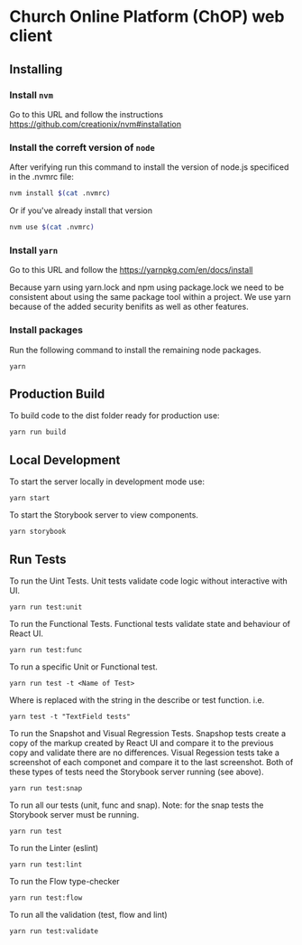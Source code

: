 # Church Online Platform (ChOP) web client

## Installing

### Install `nvm`
Go to this URL and follow the instructions
https://github.com/creationix/nvm#installation

### Install the correft version of `node`
After verifying run this command to install the version of node.js specificed in the .nvmrc file:
```bash
nvm install $(cat .nvmrc)
```
Or if you've already install that version
```bash
nvm use $(cat .nvmrc)
```

### Install `yarn`
Go to this URL and follow the
https://yarnpkg.com/en/docs/install

Because yarn using yarn.lock and npm using package.lock we need to be consistent
about using the same package tool within a project. We use yarn because of the
added security benifits as well as other features.

### Install packages
Run the following command to install the remaining node packages.
```
yarn
```

## Production Build

To build code to the dist folder ready for production use:
```
yarn run build
```

## Local Development

To start the server locally in development mode use:
```
yarn start
```

To start the Storybook server to view components.
```
yarn storybook
```

## Run Tests

To run the Uint Tests. Unit tests validate code logic without
interactive with UI.
```
yarn run test:unit
```

To run the Functional Tests. Functional tests validate state and
behaviour of React UI.
```
yarn run test:func
```

To run a specific Unit or Functional test.
```
yarn run test -t <Name of Test>
```
Where <Name of Test> is replaced with the string in the describe or test function.
i.e.
```
yarn test -t "TextField tests"
```

To run the Snapshot and Visual Regression Tests. Snapshop tests create a copy of
the markup created by React UI and compare it to the previous copy and validate
there are no differences. Visual Regession tests take a screenshot of each
componet and compare it to the last screenshot. Both of these types of tests
need the Storybook server running (see above). 
```
yarn run test:snap
```

To run all our tests (unit, func and snap). Note: for the snap tests the
Storybook server must be running.
```
yarn run test
```

To run the Linter (eslint)
```
yarn run test:lint
```

To run the Flow type-checker
```
yarn run test:flow
```

To run all the validation (test, flow and lint)
```
yarn run test:validate
```